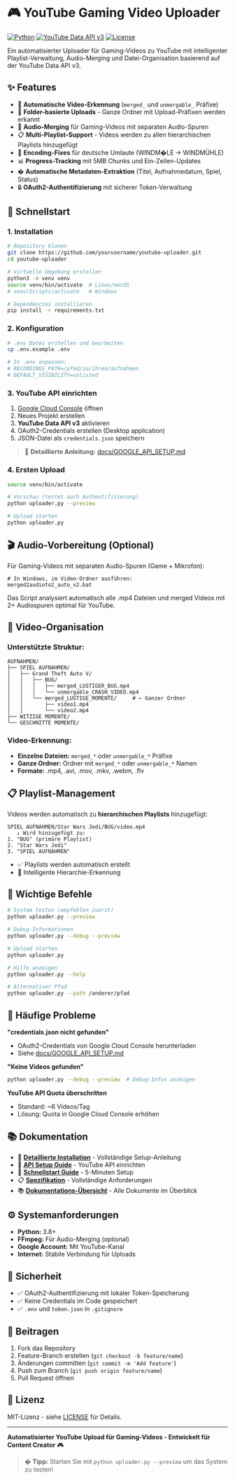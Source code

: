 # 🎮 YouTube Gaming Video Uploader

[![Python](https://img.shields.io/badge/Python-3.8+-blue.svg)](https://python.org)
[![YouTube Data API v3](https://img.shields.io/badge/YouTube%20Data%20API-v3-red.svg)](https://developers.google.com/youtube/v3)
[![License](https://img.shields.io/badge/License-MIT-green.svg)](LICENSE)

Ein automatisierter Uploader für Gaming-Videos zu YouTube mit intelligenter Playlist-Verwaltung, Audio-Merging und Datei-Organisation basierend auf der YouTube Data API v3.

## ✨ Features

- 🎯 **Automatische Video-Erkennung** (`merged_` und `unmergable_` Präfixe)
- 📁 **Folder-basierte Uploads** - Ganze Ordner mit Upload-Präfixen werden erkannt
- 🎵 **Audio-Merging** für Gaming-Videos mit separaten Audio-Spuren
- 📋 **Multi-Playlist-Support** - Videos werden zu allen hierarchischen Playlists hinzugefügt
- 🔧 **Encoding-Fixes** für deutsche Umlaute (WINDM�LE → WINDMÜHLE)
- 📊 **Progress-Tracking** mit 5MB Chunks und Ein-Zeilen-Updates
- �️ **Automatische Metadaten-Extraktion** (Titel, Aufnahmedatum, Spiel, Status)
- 🔒 **OAuth2-Authentifizierung** mit sicherer Token-Verwaltung

## 🚀 Schnellstart

### 1. Installation
```bash
# Repository klonen
git clone https://github.com/yourusername/youtube-uploader.git
cd youtube-uploader

# Virtuelle Umgebung erstellen
python3 -m venv venv
source venv/bin/activate  # Linux/macOS
# venv\Scripts\activate   # Windows

# Dependencies installieren
pip install -r requirements.txt
```

### 2. Konfiguration
```bash
# .env Datei erstellen und bearbeiten
cp .env.example .env

# In .env anpassen:
# RECORDINGS_PATH=/pfad/zu/ihren/aufnahmen
# DEFAULT_VISIBILITY=unlisted
```

### 3. YouTube API einrichten
1. [Google Cloud Console](https://console.cloud.google.com/) öffnen
2. Neues Projekt erstellen
3. **YouTube Data API v3** aktivieren
4. OAuth2-Credentials erstellen (Desktop application)
5. JSON-Datei als `credentials.json` speichern

> 📖 **Detaillierte Anleitung:** [docs/GOOGLE_API_SETUP.md](docs/GOOGLE_API_SETUP.md)

### 4. Ersten Upload
```bash
source venv/bin/activate

# Vorschau (testet auch Authentifizierung)
python uploader.py --preview

# Upload starten
python uploader.py
```

## 🎬 Audio-Vorbereitung (Optional)

Für Gaming-Videos mit separaten Audio-Spuren (Game + Mikrofon):

```batch
# In Windows, im Video-Ordner ausführen:
merged2audioto2_auto_v2.bat
```

Das Script analysiert automatisch alle .mp4 Dateien und merged Videos mit 2+ Audiospuren optimal für YouTube.

## 📁 Video-Organisation

### Unterstützte Struktur:
```
AUFNAHMEN/
├── SPIEL AUFNAHMEN/
│   ├── Grand Theft Auto V/
│   │   ├── BUG/
│   │   │   ├── merged_LUSTIGER_BUG.mp4
│   │   │   └── unmergable_CRASH_VIDEO.mp4
│   │   └── merged_LUSTIGE_MOMENTE/     # ← Ganzer Ordner
│   │       ├── video1.mp4
│   │       └── video2.mp4
├── WITZIGE MOMENTE/
└── GESCHNITTE MOMENTE/
```

### Video-Erkennung:
- **Einzelne Dateien:** `merged_*` oder `unmergable_*` Präfixe
- **Ganze Ordner:** Ordner mit `merged_*` oder `unmergable_*` Namen
- **Formate:** .mp4, .avi, .mov, .mkv, .webm, .flv

## 📋 Playlist-Management

Videos werden automatisch zu **hierarchischen Playlists** hinzugefügt:

```
SPIEL AUFNAHMEN/Star Wars Jedi/BUG/video.mp4
   ↓ Wird hinzugefügt zu:
1. "BUG" (primäre Playlist)
2. "Star Wars Jedi" 
3. "SPIEL AUFNAHMEN"
```

- ✅ Playlists werden automatisch erstellt
- 🎯 Intelligente Hierarchie-Erkennung

## 🔧 Wichtige Befehle

```bash
# System testen (empfohlen zuerst)
python uploader.py --preview

# Debug-Informationen
python uploader.py --debug --preview

# Upload starten
python uploader.py

# Hilfe anzeigen
python uploader.py --help

# Alternativer Pfad
python uploader.py --path /anderer/pfad
```

## 🐛 Häufige Probleme

**"credentials.json nicht gefunden"**
- OAuth2-Credentials von Google Cloud Console herunterladen
- Siehe [docs/GOOGLE_API_SETUP.md](docs/GOOGLE_API_SETUP.md)

**"Keine Videos gefunden"**
```bash
python uploader.py --debug --preview  # Debug-Infos anzeigen
```

**YouTube API Quota überschritten**
- Standard: ~6 Videos/Tag
- Lösung: Quota in Google Cloud Console erhöhen

## 📚 Dokumentation

- 📖 **[Detaillierte Installation](docs/README_PYTHON.md)** - Vollständige Setup-Anleitung
- 🔧 **[API Setup Guide](docs/GOOGLE_API_SETUP.md)** - YouTube API einrichten
- 🚀 **[Schnellstart Guide](docs/SCHNELLSTART.md)** - 5-Minuten Setup
- 📋 **[Spezifikation](docs/uploader.instructions.md)** - Vollständige Anforderungen
- 📚 **[Dokumentations-Übersicht](docs/)** - Alle Dokumente im Überblick

## ⚙️ Systemanforderungen

- **Python:** 3.8+
- **FFmpeg:** Für Audio-Merging (optional)
- **Google Account:** Mit YouTube-Kanal
- **Internet:** Stabile Verbindung für Uploads

## 🔐 Sicherheit

- ✅ OAuth2-Authentifizierung mit lokaler Token-Speicherung
- ✅ Keine Credentials im Code gespeichert
- ✅ `.env` und `token.json` in `.gitignore`

## 🤝 Beitragen

1. Fork das Repository
2. Feature-Branch erstellen (`git checkout -b feature/name`)
3. Änderungen committen (`git commit -m 'Add feature'`)
4. Push zum Branch (`git push origin feature/name`)
5. Pull Request öffnen

## 📄 Lizenz

MIT-Lizenz - siehe [LICENSE](LICENSE) für Details.

---

**Automatisierter YouTube Upload für Gaming-Videos - Entwickelt für Content Creator** 🎮

> � **Tipp:** Starten Sie mit `python uploader.py --preview` um das System zu testen!
